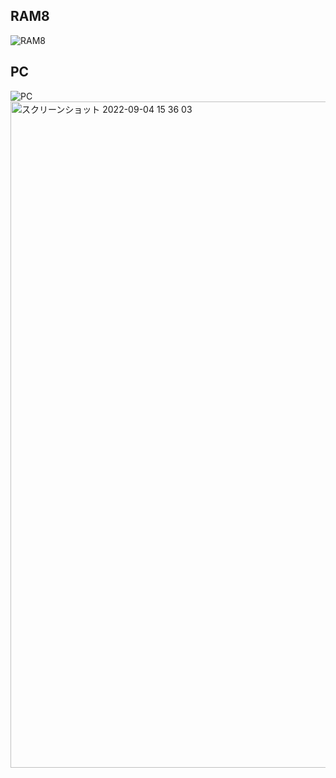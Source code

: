 ## RAM8
![RAM8](https://user-images.githubusercontent.com/36406175/188294559-f8ea639b-3ec1-44f0-9cf5-b22e98769657.jpg)

## PC
![PC](https://user-images.githubusercontent.com/36406175/188300847-b7322ce3-0cdf-4571-90d5-a75c386850e2.jpg)
<img width="1066" alt="スクリーンショット 2022-09-04 15 36 03" src="https://user-images.githubusercontent.com/36406175/188300807-aa61d93b-7a50-45ec-87c7-d59d6b42f443.png">
